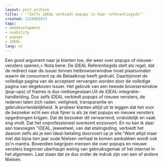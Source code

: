 ```yaml
---
layout: post_archive
title: ! '"Zelfs iDEAL verbiedt popups in haar referentiegids"'
created: 1226993973
tags:
- webdevelopment
- usability
- popups
- iDEAL
lang: nl
---
```

Een goed argument naar je klanten toe, die weer over popups of nieuwe-vensters openen,> Nota bene: De iDEAL Referentiegids stelt als regel, dat de redirect naar de issuer binnen hetbrowserwindow moet plaatsvinden waarin de consument op de Betaalknop heeft gedrukt. Daarbijmoet de volledige pagina van de acceptant vervangen worden door de volledige pagina van degekozen issuer. Het gebruik van een tweede browserwindow (pop-ups) of frames is dus niettoegestaan.Uit de iDEAL-integratie-handleiding. Dus zelfs iDEAL verbiedt popups of nieuwe vensters, de redenen laten zich raden: veiligheid, transparantie en gebruiksvriendelijkheid. Ik probeer klanten altijd uit te leggen dat het voor de bezoeker echt een stuk fijner is als ze niet popups en nieuwe vensters opgedrongen krijgen. Dat de bezoeker dit verwarrend, onduidelijk en vaak eng vindt. Dat het onprofessioneel overkomt enzovoort. En nu kan ik daar aan toevoegen "iDEAL, jeweetwel, van dat etalingsding, verbiedt het daarom zelfs als je een ideal-betaling doorvoert op je site."Want altijd maar met dat bijna tien jaar oude Nielsen verhaal te komen aankakken wordt ook zo'n mantra. Bovendien begrijpen mensen die over popups en nieuwe vensters beginnen uberhaupt weinig van gebruiksgemak of het internet in het algemeen. Laat staan dat ze dus onder de indruk zijn van een of andere Nielsen. 
